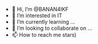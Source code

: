 - 👋 Hi, I’m @BANAN4IKF
- 👀 I’m interested in IT
- 🌱 I’m currently learning ...
- 💞️ I’m looking to collaborate on ...
- 📫 How to reach me stars)

<!---
BANAN4IKF/BANAN4IKF is a ✨ special ✨ repository because its `README.md` (this file) appears on your GitHub profile.
You can click the Preview link to take a look at your changes.
--->
